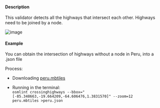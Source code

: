 #### Description
This validator detects all the highways that intersect each other. Highways need to be joined by a node.  

![image](https://cloud.githubusercontent.com/assets/10425629/13934247/18cb19ca-ef7f-11e5-9429-f36dcec27611.png)

#### Example
You can obtain the intersection of highways without a node in Peru, into a .json file

Process:
* Downloading [peru.mbtiles](https://s3.amazonaws.com/mapbox/osm-qa-tiles/latest.country/peru.mbtiles.gz)

* Running in the terminal:  
`osmlint crossinghighways --bbox="[-85.348663,-19.664209,-64.606476,1.3831570]" --zoom=12 peru.mbtiles >peru.json`
